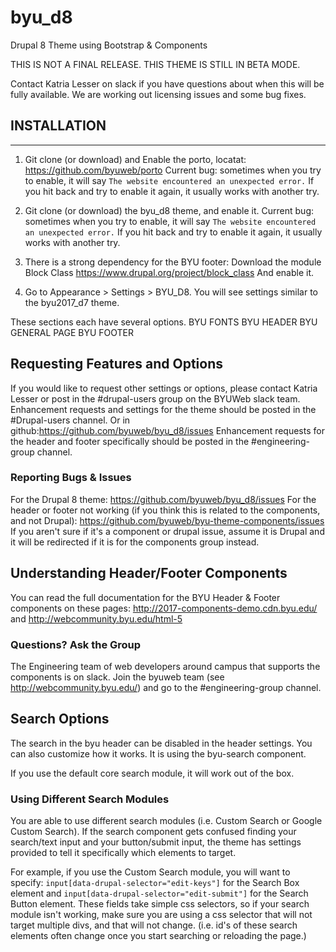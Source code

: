# byu_d8
Drupal 8 Theme using Bootstrap &amp; Components


THIS IS NOT A FINAL RELEASE. THIS THEME IS STILL IN BETA MODE.

 Contact Katria Lesser on slack if you have questions about when this will be fully available. We are working out licensing issues and some bug fixes.


## INSTALLATION
--------------------
1. Git clone (or download) and Enable the porto, locatat: https://github.com/byuweb/porto
  Current bug: sometimes when you try to enable, it will say `The website encountered an unexpected error.` If you hit back and try to enable it again, it usually works with another try.
2. Git clone (or download) the byu_d8 theme, and enable it. 
  Current bug: sometimes when you try to enable, it will say `The website encountered an unexpected error.` If you hit back and try to enable it again, it usually works with another try.

3. There is a strong dependency for the BYU footer: Download the module Block Class https://www.drupal.org/project/block_class
And enable it.

4. Go to Appearance > Settings > BYU_D8. You will see settings similar to the byu2017_d7 theme.

These sections each have several options.
BYU FONTS
BYU HEADER
BYU GENERAL PAGE
BYU FOOTER

## Requesting Features and Options
If you would like to request other settings or options, please contact Katria Lesser or post in the #drupal-users group on the BYUWeb slack team.
Enhancement requests and settings for the theme should be posted in the #Drupal-users channel. 
Or in github:https://github.com/byuweb/byu_d8/issues
Enhancement requests for the header and footer specifically should be posted in the #engineering-group channel.

### Reporting Bugs & Issues

For the Drupal 8 theme: https://github.com/byuweb/byu_d8/issues
For the header or footer not working (if you think this is related to the components, and not Drupal):
https://github.com/byuweb/byu-theme-components/issues
If you aren't sure if it's a component or drupal issue, assume it is Drupal and it will be redirected if it
is for the components group instead.

## Understanding Header/Footer Components
You can read the full documentation for the BYU Header & Footer components on these pages:
http://2017-components-demo.cdn.byu.edu/
and 
http://webcommunity.byu.edu/html-5

### Questions? Ask the Group
The Engineering team of web developers around campus that supports the components is on slack.
Join the byuweb team (see http://webcommunity.byu.edu/) and go to the #engineering-group channel.

## Search Options
The search in the byu header can be disabled in the header settings.
You can also customize how it works. It is using the byu-search component. 

If you use the default core search module, it will work out of the box.
### Using Different Search Modules
You are able to use different search modules (i.e. Custom Search or Google Custom Search). If the search
component gets confused finding your search/text input and your button/submit input, the theme has
settings provided to tell it specifically which elements to target.

For example, if you use the Custom Search module, you will want to specify:
`input[data-drupal-selector="edit-keys"]` for the Search Box element
and 
`input[data-drupal-selector="edit-submit"]` for the Search Button element.
These fields take simple css selectors, so if your search module isn't working, make sure you are using a css selector that will not target multiple divs, and that will not change. (i.e. id's of these search elements often change once you start searching or reloading the page.)
